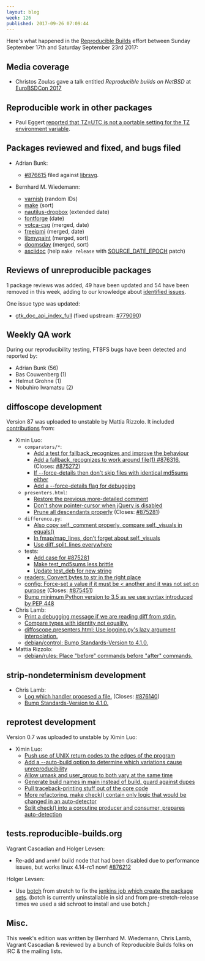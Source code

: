 ```yaml
---
layout: blog
week: 126
published: 2017-09-26 07:09:44
---
```


Here's what happened in the [Reproducible Builds](https://reproducible-builds.org) effort between Sunday September 17th and Saturday September 23rd 2017:

Media coverage
--------------

- Christos Zoulas gave a talk entitled *Reproducible builds on NetBSD* at [EuroBSDCon 2017](https://2017.eurobsdcon.org/talk-speakers/)

Reproducible work in other packages
-----------------------------------

- Paul Eggert [reported that TZ=UTC is not a portable setting for the TZ environment variable](http://lists.alioth.debian.org/pipermail/reproducible-builds/Week-of-Mon-20170918/009289.html).

Packages reviewed and fixed, and bugs filed
-------------------------------------------

* Adrian Bunk:
  * [#876615](https://bugs.debian.org/876615) filed against [librsvg](https://tracker.debian.org/pkg/librsvg).

* Bernhard M. Wiedemann:
  * [varnish](https://github.com/varnishcache/varnish-cache/pull/2436) (random IDs)
  * [make](https://savannah.gnu.org/bugs/index.php?52076) (sort)
  * [nautilus-dropbox](https://github.com/dropbox/nautilus-dropbox/pull/31) (extended date)
  * [fontforge](https://github.com/fontforge/fontforge/pull/3152) (date)
  * [votca-csg](https://github.com/votca/csg/pull/228) (merged, date)
  * [freeipmi](https://savannah.gnu.org/patch/index.php?9457) (merged, date)
  * [libmypaint](https://github.com/mypaint/libmypaint/pull/108) (merged, sort)
  * [doomsday](https://github.com/skyjake/Doomsday-Engine/pull/18) (merged, sort)
  * [asciidoc](https://github.com/asciidoc/asciidoc/pull/115) (help ``make release`` with [SOURCE_DATE_EPOCH](https://reproducible-builds.org/specs/source-date-epoch/) patch)


Reviews of unreproducible packages
----------------------------------

1 package reviews was added, 49 have been updated and 54 have been removed in this week,
adding to our knowledge about [identified issues](https://tests.reproducible-builds.org/debian/index_issues.html).

One issue type was updated:

- [gtk\_doc\_api\_index\_full](https://anonscm.debian.org/git/reproducible/notes.git/commit/?id=2f1ecb12) (fixed upstream: [#779090](https://bugs.debian.org/779090))

Weekly QA work
--------------

During our reproducibility testing, FTBFS bugs have been detected and reported by:

 - Adrian Bunk (56)
 - Bas Couwenberg (1)
 - Helmut Grohne (1)
 - Nobuhiro Iwamatsu (2)


diffoscope development
----------------------

Version 87 was uploaded to unstable by Mattia Rizzolo. It included [contributions](https://anonscm.debian.org/git/reproducible/diffoscope.git/log/?h=debian/87) from:

- Ximin Luo:
    - ``comparators/*``:
        - [Add a test for fallback\_recognizes and improve the behaviour](https://anonscm.debian.org/git/reproducible/diffoscope.git/commit/?id=27be3f4)
        - [Add a fallback\_recognizes to work around file(1) #876316.](https://anonscm.debian.org/git/reproducible/diffoscope.git/commit/?id=7b8b9ae) (Closes: [#875272](https://bugs.debian.org/875272))
        - [If --force-details then don't skip files with identical md5sums either](https://anonscm.debian.org/git/reproducible/diffoscope.git/commit/?id=9b87bd4)
        - [Add a --force-details flag for debugging](https://anonscm.debian.org/git/reproducible/diffoscope.git/commit/?id=8ab261e)
    - ``presenters.html``:
        - [Restore the previous more-detailed comment](https://anonscm.debian.org/git/reproducible/diffoscope.git/commit/?id=21f931a)
        - [Don't show pointer-cursor when jQuery is disabled](https://anonscm.debian.org/git/reproducible/diffoscope.git/commit/?id=48ba0aa)
        - [Prune all descendants properly](https://anonscm.debian.org/git/reproducible/diffoscope.git/commit/?id=ccd926f) (Closes: [#875281](https://bugs.debian.org/875281))
    - ``difference.py``:
        - [Also copy self.\_comment properly, compare self.\_visuals in equals()](https://anonscm.debian.org/git/reproducible/diffoscope.git/commit/?id=f5c9986)
        - [In fmap/map\_lines, don't forget about self.\_visuals](https://anonscm.debian.org/git/reproducible/diffoscope.git/commit/?id=3a8ab73)
        - [Use diff\_split\_lines everywhere](https://anonscm.debian.org/git/reproducible/diffoscope.git/commit/?id=a9bae3a)
    - tests:
        - [Add case for #875281](https://anonscm.debian.org/git/reproducible/diffoscope.git/commit/?id=4cbca96)
        - [Make test\_md5sums less brittle](https://anonscm.debian.org/git/reproducible/diffoscope.git/commit/?id=0fb6d8a)
        - [Update test\_deb for new string](https://anonscm.debian.org/git/reproducible/diffoscope.git/commit/?id=f5e9215)
    - [readers: Convert bytes to str in the right place](https://anonscm.debian.org/git/reproducible/diffoscope.git/commit/?id=8c92a26)
    - [config: Force-set a value if it must be < another and it was not set on purpose](https://anonscm.debian.org/git/reproducible/diffoscope.git/commit/?id=510162b) (Closes: [#875451](https://bugs.debian.org/875451))
    - [Bump minimum Python version to 3.5 as we use syntax introduced by PEP 448](https://anonscm.debian.org/git/reproducible/diffoscope.git/commit/?id=ad8ab31)
- Chris Lamb:
    - [Print a debugging message if we are reading diff from stdin.](https://anonscm.debian.org/git/reproducible/diffoscope.git/commit/?id=509509e)
    - [Compare types with identity not equality.](https://anonscm.debian.org/git/reproducible/diffoscope.git/commit/?id=98de493)
    - [diffoscope.presenters.html: Use logging.py's lazy argument interpolation.](https://anonscm.debian.org/git/reproducible/diffoscope.git/commit/?id=6e42152)
    - [debian/control: Bump Standards-Version to 4.1.0.](https://anonscm.debian.org/git/reproducible/diffoscope.git/commit/?id=c561ae5)
- Mattia Rizzolo:
    - [debian/rules: Place "before" commands before "after" commands.](https://anonscm.debian.org/git/reproducible/diffoscope.git/commit/?id=e07585a)


strip-nondeterminism development
--------------------------------

- Chris Lamb:
  - [Log which handler procesed a file.](https://anonscm.debian.org/git/reproducible/strip-nondeterminism.git/commit/?id=aa9c311) (Closes: [#876140](https://bugs.debian.org/876140))
  - [Bump Standards-Version to 4.1.0.](https://anonscm.debian.org/git/reproducible/strip-nondeterminism.git/commit/?id=d17ee5b)


reprotest development
---------------------

Version 0.7 was uploaded to unstable by Ximin Luo:

- Ximin Luo:
  - [Push use of UNIX return codes to the edges of the program](https://anonscm.debian.org/git/reproducible/reprotest.git/commit/?id=1f93944)
  - [Add a --auto-build option to determine which variations cause unreproducibility](https://anonscm.debian.org/git/reproducible/reprotest.git/commit/?id=fd4a053)
  - [Allow umask and user\_group to both vary at the same time](https://anonscm.debian.org/git/reproducible/reprotest.git/commit/?id=27c1391)
  - [Generate build names in main instead of build, guard against dupes](https://anonscm.debian.org/git/reproducible/reprotest.git/commit/?id=5ad0200)
  - [Pull traceback-printing stuff out of the core code](https://anonscm.debian.org/git/reproducible/reprotest.git/commit/?id=8b03fcf)
  - [More refactoring, make check() contain only logic that would be changed in an auto-detector](https://anonscm.debian.org/git/reproducible/reprotest.git/commit/?id=374c580)
  - [Split check() into a coroutine producer and consumer, prepares auto-detection](https://anonscm.debian.org/git/reproducible/reprotest.git/commit/?id=f4b5e84)


tests.reproducible-builds.org
-----------------------------

Vagrant Cascadian and Holger Levsen:

- Re-add and `armhf` build node that had been disabled due to
  performance issues, but works linux 4.14-rc1 now! [#876212](https://bugs.debian.org/876212)

Holger Levsen:

- Use [botch](https://tracker.debian.org/botch) from stretch to fix the [jenkins job which create the package sets](https://jenkins.debian.net/job/reproducible_create_meta_pkg_sets/). (botch is currently uninstallable in sid and from pre-stretch-release times we used a sid schroot to install and use botch.)

Misc.
-----

This week's edition was written by Bernhard M. Wiedemann, Chris Lamb, Vagrant Cascadian & reviewed by a bunch of Reproducible Builds folks on IRC & the mailing lists.

